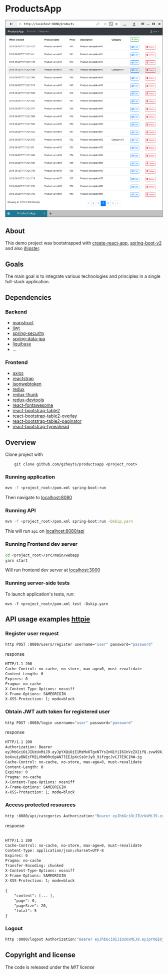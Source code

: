 # ProductsApp
![Screenshot from running application](.scrot/productsapp.png?raw=true "Screenshot ProductsApp")

## About

This demo project was bootstrapped with [create-react-app], [spring-boot-v2] and also [jhipster]. 

## Goals

The main goal is to integrate various technologies and principles in a single full-stack application.

## Dependencies
### Backend
 + [mapstruct]
 + [jjwt]
 + [spring-security]
 + [spring-data-jpa]
 + [liquibase]
 + ...

### Frontend

 + [axios]
 + [reactstrap]
 + [jsonwebtoken]
 + [redux]
 + [redux-thunk]
 + [redux-devtools]
 + [react-fontawesome]
 + [react-bootstrap-table2]
 + [react-bootstrap-table2-overlay]
 + [react-bootstrap-table2-paginator]
 + [react-bootstrap-typeahead]


## Overview
Clone project with 

```
    git clone github.com/gzheyts/productsapp <project_root>
```

### Running application

```bash
mvn -f <project_root>/pom.xml spring-boot:run 
```
Then navigate to [localhost:8080](http://localhost:8080)

### Running API

```bash
mvn -f <project_root>/pom.xml spring-boot:run -Dskip.yarn
```
This will run `api` on [localhost:8080/api](http://localhost:8080/api)

### Running Frontend dev server
```bash
cd <project_root>/src/main/webapp
yarn start
```
Will run frontend dev server at [localhost:3000](http://localhost:3000)

### Running server-side tests

To launch application's tests, run:
```
mvn -f <project_root>/pom.xml test -Dskip.yarn
``` 
## API usage examples [httpie]

### Register user request

```bash
http POST :8080/users/register username="user" password="password"
```
response
```
HTTP/1.1 200 
Cache-Control: no-cache, no-store, max-age=0, must-revalidate
Content-Length: 0
Expires: 0
Pragma: no-cache
X-Content-Type-Options: nosniff
X-Frame-Options: SAMEORIGIN
X-XSS-Protection: 1; mode=block
```

### Obtain JWT auth token for registered user
```bash
http POST :8080/login username="user" password="password"
```
response 
```
HTTP/1.1 200 
Authorization: Bearer eyJhbGciOiJIUzUxMiJ9.eyJpYXQiOjE1MzMxOTgxNTYsInN1YiI6InVzZXIifQ.zvw99k1_Nh1UTNI6ZCBHL3v6-boXvuiyBNEcFM2LVhW0Rc6pAN7lEEJpXcSsOrJy0_9ifzgcJvCJTE9C1hW-ig
Cache-Control: no-cache, no-store, max-age=0, must-revalidate
Content-Length: 0
Expires: 0
Pragma: no-cache
X-Content-Type-Options: nosniff
X-Frame-Options: SAMEORIGIN
X-XSS-Protection: 1; mode=block
```

### Access protected resources
```bash
http :8080/api/categories Authorization:"Bearer eyJhbGciOiJIUzUxMiJ9.eyJpYXQiOjE1MzMxOTgxNTYsInN1YiI6InVzZXIifQ.zvw99k1_Nh1UTNI6ZCBHL3v6-boXvuiyBNEcFM2LVhW0Rc6pAN7lEEJpXcSsOrJy0_9ifzgcJvCJTE9C1hW-ig"
```
response
```

HTTP/1.1 200 
Cache-Control: no-cache, no-store, max-age=0, must-revalidate
Content-Type: application/json;charset=UTF-8
Expires: 0
Pragma: no-cache
Transfer-Encoding: chunked
X-Content-Type-Options: nosniff
X-Frame-Options: SAMEORIGIN
X-XSS-Protection: 1; mode=block

{
    "content": [... ],
    "page": 0,
    "pageSize": 20,
    "total": 5
}
```

### Logout
```bash
http :8080/logout Authorization:"Bearer eyJhbGciOiJIUzUxMiJ9.eyJpYXQiOjE1MzMxOTgxNTYsInN1YiI6InVzZXIifQ.zvw99k1_Nh1UTNI6ZCBHL3v6-boXvuiyBNEcFM2LVhW0Rc6pAN7lEEJpXcSsOrJy0_9ifzgcJvCJTE9C1hW-ig"
```

## Copyright and license

The code is released under the *MIT license*

[spring-boot-v2]: https://spring.io/projects/spring-boot
[create-react-app]: https://github.com/facebook/create-react-app
[httpie]: https://httpie.org/
[mapstruct]:https://github.com/mapstruct 
[jjwt]:https://github.com/jwtk/jjwt
[spring-security]: https://github.com/spring-projects/spring-security
[spring-data-jpa]: https://projects.spring.io/spring-data-jpa
[liquibase]: https://github.com/liquibase/liquibase

[jhipster]: https://github.com/jhipster/generator-jhipster

[axios]:https://github.com/axios/axios
[reactstrap]:https://github.com/reactstrap/reactstrap
[jsonwebtoken]:https://github.com/DefinitelyTyped/DefinitelyTyped
[redux]: https://github.com/reduxjs/redux
[redux-thunk]: https://github.com/reduxjs/redux-thunk
[redux-devtools]: https://github.com/reduxjs/redux-devtools
[react-fontawesome]: https://github.com/FortAwesome/react-fontawesome
[react-bootstrap-table2]:https://github.com/react-bootstrap-table/react-bootstrap-table2
[react-bootstrap-table2-overlay]:https://github.com/react-bootstrap-table/react-bootstrap-table2/tree/master/packages/react-bootstrap-table2-overlay
[react-bootstrap-table2-paginator]:https://github.com/react-bootstrap-table/react-bootstrap-table2/tree/master/packages/react-bootstrap-table2-paginator
[react-bootstrap-typeahead]:https://github.com/ericgio/react-bootstrap-typeahead
